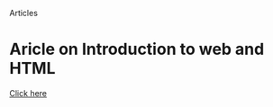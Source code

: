Articles

# Aricle on Introduction to web and HTML

[Click here](https://yashashri.hashnode.dev/introduction-to-web-and-html)


